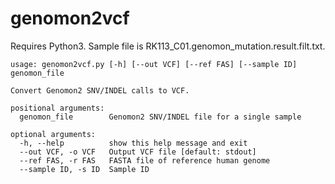 # genomon2vcf
Requires Python3. Sample file is RK113_C01.genomon_mutation.result.filt.txt.

```
usage: genomon2vcf.py [-h] [--out VCF] [--ref FAS] [--sample ID] genomon_file

Convert Genomon2 SNV/INDEL calls to VCF.

positional arguments:
  genomon_file        Genomon2 SNV/INDEL file for a single sample

optional arguments:
  -h, --help          show this help message and exit
  --out VCF, -o VCF   Output VCF file [default: stdout]
  --ref FAS, -r FAS   FASTA file of reference human genome
  --sample ID, -s ID  Sample ID
```
